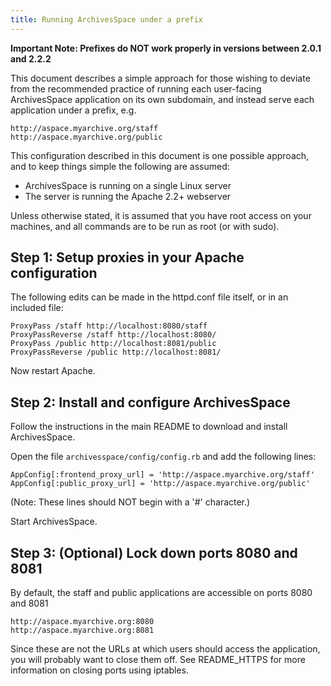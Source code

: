 ```yaml
---
title: Running ArchivesSpace under a prefix
---
```


**Important Note: Prefixes do NOT work properly in versions between 2.0.1 and 2.2.2**

This document describes a simple approach for those wishing to deviate from the recommended
practice of running each user-facing ArchivesSpace application on its own subdomain, and instead
serve each application under a prefix, e.g.

    http://aspace.myarchive.org/staff
    http://aspace.myarchive.org/public

This configuration described in this document is one possible approach,
and to keep things simple the following are assumed:

- ArchivesSpace is running on a single Linux server
- The server is running the Apache 2.2+ webserver

Unless otherwise stated, it is assumed that you have root access on
your machines, and all commands are to be run as root (or with sudo).

## Step 1: Setup proxies in your Apache configuration

The following edits can be made in the httpd.conf file itself, or in an included file:

    ProxyPass /staff http://localhost:8080/staff
    ProxyPassReverse /staff http://localhost:8080/
    ProxyPass /public http://localhost:8081/public
    ProxyPassReverse /public http://localhost:8081/

Now restart Apache.

## Step 2: Install and configure ArchivesSpace

Follow the instructions in the main README to download and install ArchivesSpace.

Open the file `archivesspace/config/config.rb` and add the following lines:

    AppConfig[:frontend_proxy_url] = 'http://aspace.myarchive.org/staff'
    AppConfig[:public_proxy_url] = 'http://aspace.myarchive.org/public'

(Note: These lines should NOT begin with a '#' character.)

Start ArchivesSpace.

## Step 3: (Optional) Lock down ports 8080 and 8081

By default, the staff and public applications are accessible on ports 8080 and 8081

    http://aspace.myarchive.org:8080
    http://aspace.myarchive.org:8081

Since these are not the URLs at which users should access the application, you will probably
want to close them off. See README_HTTPS for more information on closing ports using iptables.
